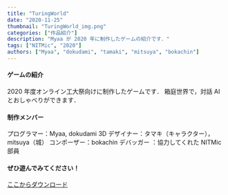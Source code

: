 ```yaml
---
title: "TuringWorld"
date: "2020-11-25"
thumbnail: "TuringWorld_img.png"
categories: ["作品紹介"]
description: "Myaa が 2020 年に制作したゲームの紹介です．"
tags: ["NITMic", "2020"]
authors: ["Myaa", "dokudami", "tamaki", "mitsuya", "bokachin"]
---
```


#### ゲームの紹介

2020 年度オンライン工大祭向けに制作したゲームです．
箱庭世界で，対話 AI とおしゃべりができます．

#### 制作メンバー

プログラマー：Myaa, dokudami
3D デザイナー：タマキ（キャラクター），mitsuya（城）
コンポーザー：bokachin
デバッガー ：協力してくれた NITMic 部員

#### ぜひ遊んでみてください！

[ここからダウンロード](https://drive.google.com/drive/folders/1il2121hAQo9U1wKq7NttunnjEz5uOQjh?usp=sharing)
